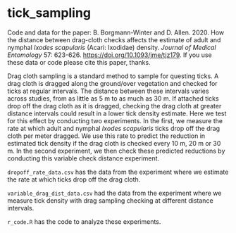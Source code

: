 # tick_sampling
Code and data for the paper: B. Borgmann-Winter and D. Allen. 2020. How the distance between drag-cloth checks affects the estimate of adult and nymphal _Ixodes scapularis_ (Acari: Ixodidae) density. _Journal of Medical Entomology_ 57: 623-626. https://doi.org/10.1093/jme/tjz179. If you use these data or code please cite this paper, thanks.

Drag cloth sampling is a standard method to sample for questing ticks. A drag cloth is dragged along the ground/over vegetation and checked for ticks at regular intervals. The distance between these intervals varies across studies, from as little as 5 m to as much as 30 m. If attached ticks drop off the drag cloth as it is dragged, checking the drag cloth at greater distance intervals could result in a lower tick density estimate. Here we test for this effect by conducting two experiments. In the first, we measure the rate at which adult and nymphal _Ixodes scapularis_ ticks drop off the drag cloth per meter dragged. We use this rate to predict the reduction in estimated tick density if the drag cloth is checked every 10 m, 20 m or 30 m. In the second experiment, we then check these predicted reductions by conducting this variable check distance experiment. 

`dropoff_rate_data.csv` has the data from the experiment where we estimate the rate at which ticks drop off the drag cloth.

`variable_drag_dist_data.csv` had the data from the experiment where we measure tick density with drag sampling checking at different distance intervals.

`r_code.R` has the code to analyze these experiments.
